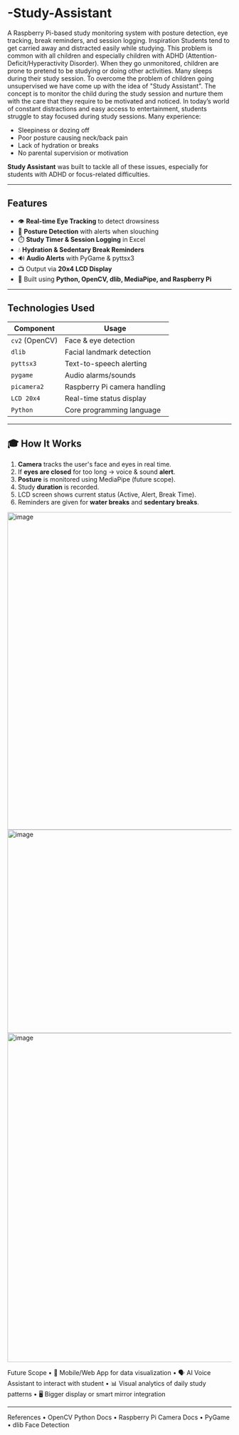 # -Study-Assistant
A Raspberry Pi-based study monitoring system with posture detection, eye tracking, break reminders, and session logging.
Inspiration
Students tend to get carried away and distracted easily while studying. This problem is common with all children and especially children with ADHD (Attention-Deficit/Hyperactivity Disorder). When they go unmonitored, children are prone to pretend to be studying or doing other activities. Many sleeps during their study session. To overcome the problem of children going unsupervised we have come up with the idea of "Study Assistant". The concept is to monitor the child during the study session and nurture them with the care that they require to be motivated and noticed.
In today’s world of constant distractions and easy access to entertainment, students struggle to stay focused during study sessions. Many experience:
- Sleepiness or dozing off
- Poor posture causing neck/back pain
- Lack of hydration or breaks
- No parental supervision or motivation

**Study Assistant** was built to tackle all of these issues, especially for students with ADHD or focus-related difficulties.

---

## Features

- 👁️ **Real-time Eye Tracking** to detect drowsiness
- 🧍 **Posture Detection** with alerts when slouching
- ⏱️ **Study Timer & Session Logging** in Excel
- 💧 **Hydration & Sedentary Break Reminders**
- 🔊 **Audio Alerts** with PyGame & pyttsx3
- 📺 Output via **20x4 LCD Display**
- 🧠 Built using **Python, OpenCV, dlib, MediaPipe, and Raspberry Pi**

---

## Technologies Used

| Component       | Usage                         |
|----------------|-------------------------------|
| `cv2` (OpenCV) | Face & eye detection          |
| `dlib`         | Facial landmark detection     |
| `pyttsx3`      | Text-to-speech alerting       |
| `pygame`       | Audio alarms/sounds           |
| `picamera2`    | Raspberry Pi camera handling  |
| `LCD 20x4`     | Real-time status display      |
| `Python`       | Core programming language     |


---

## 🎓 How It Works

1. **Camera** tracks the user's face and eyes in real time.
2. If **eyes are closed** for too long → voice & sound **alert**.
3. **Posture** is monitored using MediaPipe (future scope).
4. Study **duration** is recorded.
5. LCD screen shows current status (Active, Alert, Break Time).
6. Reminders are given for **water breaks** and **sedentary breaks**.
   
<img width="1161" height="712" alt="image" src="https://github.com/user-attachments/assets/2e4779de-c0f2-414d-b9aa-6fad4194e931" />

<img width="728" height="456" alt="image" src="https://github.com/user-attachments/assets/2ee6f1c3-c4df-4e10-9b7f-7664085f2194" />

<img width="800" height="738" alt="image" src="https://github.com/user-attachments/assets/742c318e-701e-459a-a639-6f1edbc32bbb" />



   

 Future Scope
	•	📱 Mobile/Web App for data visualization
	•	🗣️ AI Voice Assistant to interact with student
	•	📊 Visual analytics of daily study patterns
	•	🖥️ Bigger display or smart mirror integration

---

 References
	•	OpenCV Python Docs
	•	Raspberry Pi Camera Docs
	•	PyGame
	•	dlib Face Detection
